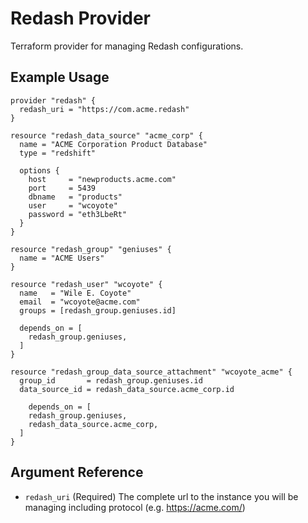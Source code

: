 # Redash Provider

Terraform provider for managing Redash configurations.

## Example Usage

```hcl
provider "redash" {
  redash_uri = "https://com.acme.redash"
}

resource "redash_data_source" "acme_corp" {
  name = "ACME Corporation Product Database"
  type = "redshift"

  options {
    host     = "newproducts.acme.com"
    port     = 5439
    dbname   = "products"
    user     = "wcoyote"
    password = "eth3LbeRt"
  }
}

resource "redash_group" "geniuses" {
  name = "ACME Users"
}

resource "redash_user" "wcoyote" {
  name   = "Wile E. Coyote"
  email  = "wcoyote@acme.com"
  groups = [redash_group.geniuses.id]

  depends_on = [
    redash_group.geniuses,
  ]
}

resource "redash_group_data_source_attachment" "wcoyote_acme" {
  group_id       = redash_group.geniuses.id
  data_source_id = redash_data_source.acme_corp.id

    depends_on = [
    redash_group.geniuses,
    redash_data_source.acme_corp,
  ]
}
```

## Argument Reference

* `redash_uri` (Required) The complete url to the instance you will be managing including protocol (e.g. https://acme.com/) 